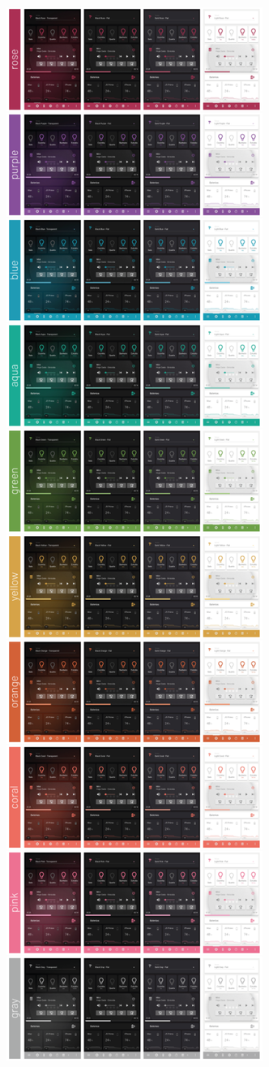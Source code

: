 ![](01-rose.png)
![](02-purple.png)
![](03-blue.png)
![](04-aqua.png)
![](05-green.png)
![](06-yellow.png)
![](07-orange.png)
![](08-coral.png)
![](09-pink.png)
![](10-gray.png)
